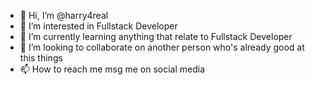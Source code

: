 - 👋 Hi, I’m @harry4real
- 👀 I’m interested in Fullstack Developer
- 🌱 I’m currently learning anything that relate to Fullstack Developer
- 💞️ I’m looking to collaborate on another person who's already good at this things
- 📫 How to reach me msg me on social media 

<!---
harry4real/harry4real is a ✨ special ✨ repository because its `README.md` (this file) appears on your GitHub profile.
You can click the Preview link to take a look at your changes.
--->
